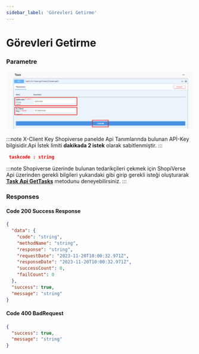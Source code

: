 ```yaml
---
sidebar_label: 'Görevleri Getirme'
---
```


# Görevleri Getirme

### Parametre


![GetTasksRequest](../tasks/img/GetTasksRequest.png)

:::note
X-Client Key   Shopiverse panelde Api Tanımlarında bulunan APİ-Key bilgisidir.Api İstek limiti **dakikada 2 istek** olarak sabitlenmiştir.
:::

```json
 taskcode : string 
```

:::note
Shopiverse üzerinde bulunan tedarikçileri çekmek için ShopiVerse Api üzerinden gerekli bilgileri yukarıdaki gibi girip gerekli isteği oluşturarak **[Task Api GetTasks](https://api.shopiverse.com/swagger/index.html "Task Api GetTasks")** metodunu deneyebilirsiniz.
:::

### Responses

#### Code 200 Success Response
```json
{
  "data": {
    "code": "string",
    "methodName": "string",
    "response": "string",
    "requestDate": "2023-11-20T10:00:32.971Z",
    "responseDate": "2023-11-20T10:00:32.971Z",
    "successCount": 0,
    "failCount": 0
  },
  "success": true,
  "message": "string"
}
```

#### Code 400 BadRequest
```json
{
  "success": true,
  "message": "string"
}
```

